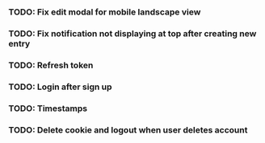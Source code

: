### TODO: Fix edit modal for mobile landscape view
### TODO: Fix notification not displaying at top after creating new entry
### TODO: Refresh token
### TODO: Login after sign up
### TODO: Timestamps
### TODO: Delete cookie and logout when user deletes account